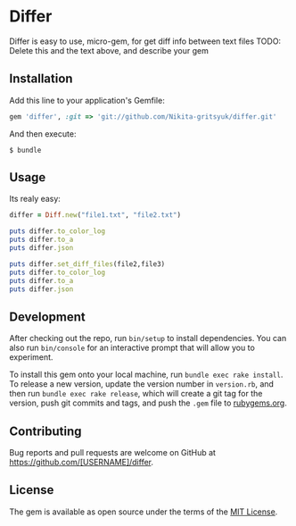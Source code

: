 # Differ

Differ is easy to use, micro-gem, for get diff info between text files
TODO: Delete this and the text above, and describe your gem

## Installation

Add this line to your application's Gemfile:

```ruby
gem 'differ', :git => 'git://github.com/Nikita-gritsyuk/differ.git'
```

And then execute:

    $ bundle


## Usage

Its realy easy:
```ruby
differ = Diff.new("file1.txt", "file2.txt")

puts differ.to_color_log
puts differ.to_a
puts differ.json

puts differ.set_diff_files(file2,file3)
puts differ.to_color_log
puts differ.to_a
puts differ.json
```

## Development

After checking out the repo, run `bin/setup` to install dependencies. You can also run `bin/console` for an interactive prompt that will allow you to experiment.

To install this gem onto your local machine, run `bundle exec rake install`. To release a new version, update the version number in `version.rb`, and then run `bundle exec rake release`, which will create a git tag for the version, push git commits and tags, and push the `.gem` file to [rubygems.org](https://rubygems.org).

## Contributing

Bug reports and pull requests are welcome on GitHub at https://github.com/[USERNAME]/differ.


## License

The gem is available as open source under the terms of the [MIT License](http://opensource.org/licenses/MIT).

